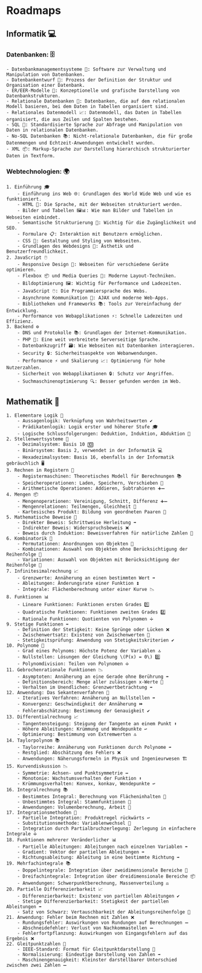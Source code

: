 # Roadmaps

## Informatik 💻

### Datenbanken: 🗄️

    - Datenbankmanagementsysteme 💽: Software zur Verwaltung und Manipulation von Datenbanken.
    - Datenbankentwurf 📐: Prozess der Definition der Struktur und Organisation einer Datenbank.
    - ER/EER-Modelle 🧩: Konzeptionelle und grafische Darstellung von Datenbankstrukturen.
    - Relationale Datenbanken 💾: Datenbanken, die auf dem relationalen Modell basieren, bei dem Daten in Tabellen organisiert sind.
    - Relationales Datenmodell 📈: Datenmodell, das Daten in Tabellen organisiert, die aus Zeilen und Spalten bestehen.
    - SQL 📜: Standardisierte Sprache zur Abfrage und Manipulation von Daten in relationalen Datenbanken.
    - No-SQL Datenbanken 📚: Nicht-relationale Datenbanken, die für große Datenmengen und Echtzeit-Anwendungen entwickelt wurden.
    - XML 📦: Markup-Sprache zur Darstellung hierarchisch strukturierter Daten in Textform.

### Webtechnologien: 🌍

    1. Einführung 🎓
        - Einführung ins Web 🌐: Grundlagen des World Wide Web und wie es funktioniert.
        - HTML 📝: Die Sprache, mit der Webseiten strukturiert werden.
        - Bilder und Tabellen 🖼️📊: Wie man Bilder und Tabellen in Webseiten einbindet.
        - Semantische Strukturierung 🧠: Wichtig für die Zugänglichkeit und SEO.
        - Formulare 📋: Interaktion mit Benutzern ermöglichen.
        - CSS 🎨: Gestaltung und Styling von Webseiten.
        - Grundlagen des Webdesigns 🎨: Ästhetik und Benutzerfreundlichkeit.
    2. JavaScript 🖱️
        - Responsive Design 📱: Webseiten für verschiedene Geräte optimieren.
        - Flexbox 📦 und Media Queries 📲: Moderne Layout-Techniken.
        - Bildoptimierung 🖼️: Wichtig für Performance und Ladezeiten.
        - JavaScript 🖱️: Die Programmiersprache des Webs.
        - Asynchrone Kommunikation 🔄: AJAX und moderne Web-Apps.
        - Bibliotheken und Frameworks 📚: Tools zur Vereinfachung der Entwicklung.
        - Performance von Webapplikationen ⚡: Schnelle Ladezeiten und Effizienz.
    3. Backend ⚙️
        - DNS und Protokolle 📚: Grundlagen der Internet-Kommunikation.
        - PHP 🐘: Eine weit verbreitete Serverseitige Sprache.
        - Datenbankzugriff 🗃️: Wie Webseiten mit Datenbanken interagieren.
        - Security 🔒: Sicherheitsaspekte von Webanwendungen.
        - Performance ⚡ und Skalierung 📈: Optimierung für hohe Nutzerzahlen.
        - Sicherheit von Webapplikationen 🔒: Schutz vor Angriffen.
        - Suchmaschinenoptimierung 🔍: Besser gefunden werden im Web.

## Mathematik 🧮

    1. Elementare Logik 🧠
        - Aussagenlogik: Verknüpfung von Wahrheitswerten ✔️
        - Prädikatenlogik: Logik erster und höherer Stufe 🎓
        - Logische Schlussfolgerungen: Deduktion, Induktion, Abduktion 🔄
    2. Stellenwertsysteme 🔢
        - Dezimalsystem: Basis 10 🔟
        - Binärsystem: Basis 2, verwendet in der Informatik 💻
        - Hexadezimalsystem: Basis 16, ebenfalls in der Informatik gebräuchlich 🖥️
    3. Rechnen in Registern 🧮
        - Registermaschinen: Theoretisches Modell für Berechnungen 📚
        - Speicheroperationen: Laden, Speichern, Verschieben 💾
        - Arithmetische Operationen: Addieren, Subtrahieren ➕➖
    4. Mengen 📦
        - Mengenoperationen: Vereinigung, Schnitt, Differenz ➕➖
        - Mengenrelationen: Teilmengen, Gleichheit 👥
        - Kartesisches Produkt: Bildung von geordneten Paaren 🔄
    5. Mathematische Beweise 📝
        - Direkter Beweis: Schrittweise Herleitung ➡️
        - Indirekter Beweis: Widerspruchsbeweis ❌
        - Beweis durch Induktion: Beweisverfahren für natürliche Zahlen 🔢
    6. Kombinatorik 🧩
        - Permutationen: Anordnungen von Objekten 🔀
        - Kombinationen: Auswahl von Objekten ohne Berücksichtigung der Reihenfolge 🔄
        - Variationen: Auswahl von Objekten mit Berücksichtigung der Reihenfolge 🔀
    7. Infinitesimalrechnung 📈
        - Grenzwerte: Annäherung an einen bestimmten Wert ➡️
        - Ableitungen: Änderungsrate einer Funktion ⏫
        - Integrale: Flächenberechnung unter einer Kurve 📉
    8. Funktionen 📊
        - Lineare Funktionen: Funktionen ersten Grades 1️⃣
        - Quadratische Funktionen: Funktionen zweiten Grades 2️⃣
        - Rationale Funktionen: Quotienten von Polynomen ➗
    9. Stetige Funktionen ➡️
        - Definition der Stetigkeit: Keine Sprünge oder Lücken ❌
        - Zwischenwertsatz: Existenz von Zwischenwerten 🔄
        - Stetigkeitsprüfung: Anwendung von Stetigkeitskriterien ✔️
    10. Polynome 📐
        - Grad eines Polynoms: Höchste Potenz der Variablen 🔝
        - Nullstellen: Lösungen der Gleichung \(P(x) = 0\) 0️⃣
        - Polynomdivision: Teilen von Polynomen ➗
    11. Gebrochenrationale Funktionen 📉
        - Asymptoten: Annäherung an eine Gerade ohne Berührung ➡️
        - Definitionsbereich: Menge aller zulässigen x-Werte 🔄
        - Verhalten im Unendlichen: Grenzwertbetrachtung ➡️
    12. Anwendung: Das Sekantenverfahren 📐
        - Iteratives Verfahren: Annäherung an Nullstellen ➡️
        - Konvergenz: Geschwindigkeit der Annäherung ⏩
        - Fehlerabschätzung: Bestimmung der Genauigkeit ✔️
    13. Differentialrechnung 📈
        - Tangentensteigung: Steigung der Tangente an einem Punkt ⬆️
        - Höhere Ableitungen: Krümmung und Wendepunkte ↩️
        - Optimierung: Bestimmung von Extremwerten 🔝
    14. Taylorpolynom 📚
        - Taylorreihe: Annäherung von Funktionen durch Polynome ➡️
        - Restglied: Abschätzung des Fehlers ❌
        - Anwendungen: Näherungsformeln in Physik und Ingenieurwesen 🏗️
    15. Kurvendiskussion 📉
        - Symmetrie: Achsen- und Punktsymmetrie ↔️
        - Monotonie: Wachstumsverhalten der Funktion ⬆️
        - Krümmungsverhalten: Konvex, konkav, Wendepunkte ↩️
    16. Integralrechnung 📚
        - Bestimmtes Integral: Berechnung von Flächeninhalten 📐
        - Unbestimmtes Integral: Stammfunktionen 🔄
        - Anwendungen: Volumenberechnung, Arbeit 💼
    17. Integrationsmethoden 📝
        - Partielle Integration: Produktregel rückwärts ↩️
        - Substitutionsmethode: Variablenwechsel 🔀
        - Integration durch Partialbruchzerlegung: Zerlegung in einfachere Integrale ➗
    18. Funktionen mehrerer Veränderlicher 📊
        - Partielle Ableitungen: Ableitungen nach einzelnen Variablen ➡️
        - Gradient: Vektor der partiellen Ableitungen ➡️
        - Richtungsableitung: Ableitung in eine bestimmte Richtung ➡️
    19. Mehrfachintegrale 📚
        - Doppelintegrale: Integration über zweidimensionale Bereiche 📐
        - Dreifachintegrale: Integration über dreidimensionale Bereiche 📦
        - Anwendungen: Schwerpunktberechnung, Massenverteilung ⚖️
    20. Partielle Differenzierbarkeit 📈
        - Differenzierbarkeit: Existenz von partiellen Ableitungen ✔️
        - Stetige Differenzierbarkeit: Stetigkeit der partiellen Ableitungen ➡️
        - Satz von Schwarz: Vertauschbarkeit der Ableitungsreihenfolge 🔀
    21. Anwendung: Fehler beim Rechnen mit Zahlen ❌
        - Rundungsfehler: Auswirkungen von Rundungen auf Berechnungen ➖
        - Abschneidefehler: Verlust von Nachkommastellen ➖
        - Fehlerfortpflanzung: Auswirkungen von Eingangsfehlern auf das Ergebnis ❌
    22. Gleitpunktzahlen 🔢
        - IEEE-Standard: Format für Gleitpunktdarstellung 📝
        - Normalisierung: Eindeutige Darstellung von Zahlen ➡️
        - Maschinengenauigkeit: Kleinster darstellbarer Unterschied zwischen zwei Zahlen ➖
